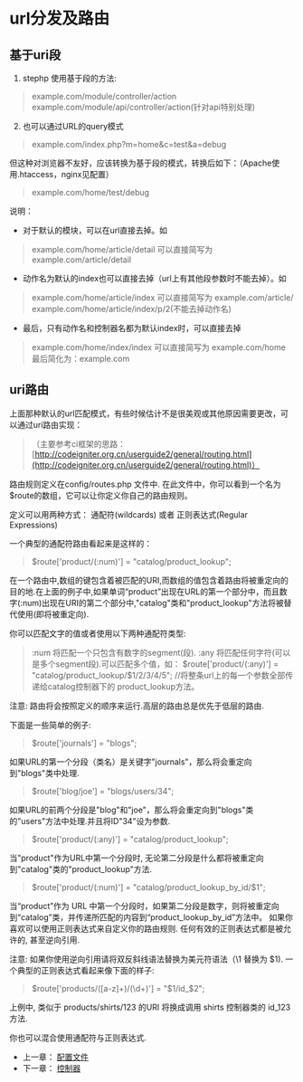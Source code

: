 # url分发及路由
## 基于uri段
1. stephp 使用基于段的方法:
 >example.com/module/controller/action
 >example.com/module/api/controller/action(针对api特别处理)

2. 也可以通过URL的query模式
 
> example.com/index.php?m=home&c=test&a=debug

 但这种对浏览器不友好，应该转换为基于段的模式，转换后如下：（Apache使用.htaccess，nginx见配置）
 >example.com/home/test/debug

说明：
- 对于默认的模块，可以在url直接去掉。如

> example.com/home/article/detail 可以直接简写为 example.com/article/detail

- 动作名为默认的index也可以直接去掉（url上有其他段参数时不能去掉）。如

>    example.com/home/article/index 可以直接简写为 example.com/article/
>    example.com/home/article/index/p/2(不能去掉动作名)
 
- 最后，只有动作名和控制器名都为默认index时，可以直接去掉

>  example.com/home/index/index 可以直接简写为 example.com/home 最后简化为：example.com

## uri路由
上面那种默认的url匹配模式，有些时候估计不是很美观或其他原因需要更改，可以通过uri路由实现：
>（主要参考ci框架的思路：[http://codeigniter.org.cn/userguide2/general/routing.html](http://codeigniter.org.cn/userguide2/general/routing.html)）

 路由规则定义在config/routes.php 文件中. 在此文件中，你可以看到一个名为 $route的数组，它可以让你定义你自己的路由规则。

 定义可以用两种方式： 通配符(wildcards) 或者 正则表达式(Regular Expressions)

一个典型的通配符路由看起来是这样的：

> $route['product/(:num)'] = "catalog/product_lookup";

在一个路由中,数组的键包含着被匹配的URI,而数组的值包含着路由将被重定向的目的地.在上面的例子中,如果单词“product”出现在URL的第一个部分中，而且数字(:num)出现在URI的第二个部分中,"catalog"类和"product_lookup"方法将被替代使用(即将被重定向).

你可以匹配文字的值或者使用以下两种通配符类型:

> :num 将匹配一个只包含有数字的segment(段).
:any 将匹配任何字符(可以是多个segment段).可以匹配多个值，如：
$route['product/(:any)'] = "catalog/product_lookup/$1/$2/$3/$4/$5";        //将整条url上的每一个参数全部传递给catalog控制器下的 product_lookup方法。

注意: 路由将会按照定义的顺序来运行.高层的路由总是优先于低层的路由.

下面是一些简单的例子:

> $route['journals'] = "blogs";

如果URL的第一个分段（类名）是关键字"journals"，那么将会重定向到"blogs"类中处理.

> $route['blog/joe'] = "blogs/users/34";

如果URL的前两个分段是"blog"和"joe"，那么将会重定向到"blogs"类的"users"方法中处理.并且将ID"34"设为参数.

> $route['product/(:any)'] = "catalog/product_lookup";

当"product"作为URL中第一个分段时, 无论第二分段是什么都将被重定向到"catalog"类的"product_lookup"方法.

> $route['product/(:num)'] = "catalog/product_lookup_by_id/$1";

当“product”作为 URL 中第一个分段时，如果第二分段是数字，则将被重定向到“catalog”类，并传递所匹配的内容到“product_lookup_by_id”方法中。
如果你喜欢可以使用正则表达式来自定义你的路由规则. 任何有效的正则表达式都是被允许的, 甚至逆向引用.

注意:  如果你使用逆向引用请将双反斜线语法替换为美元符语法（\\1 替换为 $1).
一个典型的正则表达式看起来像下面的样子:

> $route['products/([a-z]+)/(\d+)'] = "$1/id_$2";

上例中, 类似于 products/shirts/123 的URI 将换成调用 shirts 控制器类的 id_123 方法.

你也可以混合使用通配符与正则表达式.

- 上一章： [配置文件](config.md)
- 下一章： [控制器](controller.md)